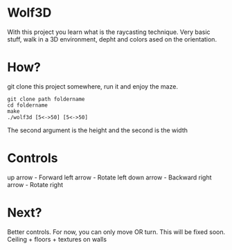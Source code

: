 # Wolf3D
With this project you learn what is the raycasting technique. Very basic stuff, walk in a 3D environment, depht and colors ased on the orientation.

# How?
git clone this project somewhere, run it and enjoy the maze.
```
git clone path foldername
cd foldername
make
./wolf3d [5<->50] [5<->50]
```
The second argument is the height and the second is the width

# Controls
up arrow      -   Forward
left arrow    -   Rotate left
down arrow    -   Backward
right arrow   -   Rotate right

# Next?
Better controls. For now, you can only move OR turn. This will be fixed soon.
Ceiling + floors + textures on walls
